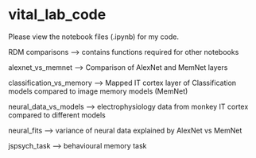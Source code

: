 # vital_lab_code

Please view the notebook files (.ipynb) for my code.

RDM comparisons --> contains functions required for other notebooks

alexnet_vs_memnet --> Comparison of AlexNet and MemNet layers

classification_vs_memory --> Mapped IT cortex layer of Classification models compared to image memory models (MemNet)

neural_data_vs_models --> electrophysiology data from monkey IT cortex compared to different models 

neural_fits --> variance of neural data explained by AlexNet vs MemNet

jspsych_task --> behavioural memory task
